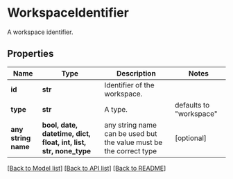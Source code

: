 # WorkspaceIdentifier

A workspace identifier.

## Properties
Name | Type | Description | Notes
------------ | ------------- | ------------- | -------------
**id** | **str** | Identifier of the workspace. | 
**type** | **str** | A type. | defaults to "workspace"
**any string name** | **bool, date, datetime, dict, float, int, list, str, none_type** | any string name can be used but the value must be the correct type | [optional]

[[Back to Model list]](../README.md#documentation-for-models) [[Back to API list]](../README.md#documentation-for-api-endpoints) [[Back to README]](../README.md)


